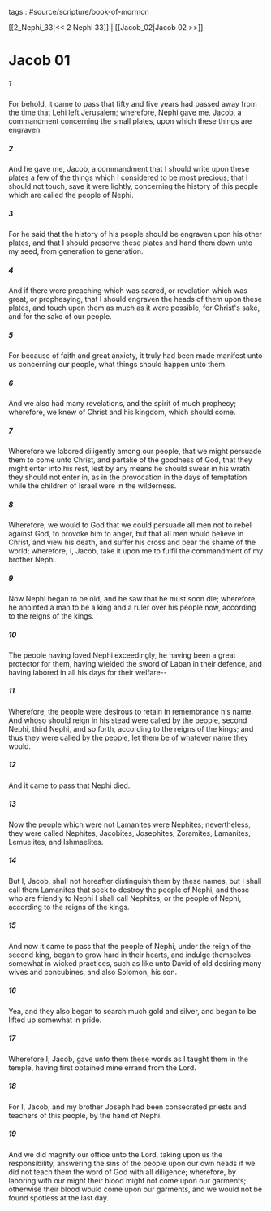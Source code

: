 tags:: #source/scripture/book-of-mormon

[[2_Nephi_33|<< 2 Nephi 33]] | [[Jacob_02|Jacob 02 >>]]

# Jacob 01

##### 1

For behold, it came to pass that fifty and five years had passed away from the time that Lehi left Jerusalem; wherefore, Nephi gave me, Jacob, a commandment concerning the small plates, upon which these things are engraven.

##### 2

And he gave me, Jacob, a commandment that I should write upon these plates a few of the things which I considered to be most precious; that I should not touch, save it were lightly, concerning the history of this people which are called the people of Nephi.

##### 3

For he said that the history of his people should be engraven upon his other plates, and that I should preserve these plates and hand them down unto my seed, from generation to generation.

##### 4

And if there were preaching which was sacred, or revelation which was great, or prophesying, that I should engraven the heads of them upon these plates, and touch upon them as much as it were possible, for Christ's sake, and for the sake of our people.

##### 5

For because of faith and great anxiety, it truly had been made manifest unto us concerning our people, what things should happen unto them.

##### 6

And we also had many revelations, and the spirit of much prophecy; wherefore, we knew of Christ and his kingdom, which should come.

##### 7

Wherefore we labored diligently among our people, that we might persuade them to come unto Christ, and partake of the goodness of God, that they might enter into his rest, lest by any means he should swear in his wrath they should not enter in, as in the provocation in the days of temptation while the children of Israel were in the wilderness.

##### 8

Wherefore, we would to God that we could persuade all men not to rebel against God, to provoke him to anger, but that all men would believe in Christ, and view his death, and suffer his cross and bear the shame of the world; wherefore, I, Jacob, take it upon me to fulfil the commandment of my brother Nephi.

##### 9

Now Nephi began to be old, and he saw that he must soon die; wherefore, he anointed a man to be a king and a ruler over his people now, according to the reigns of the kings.

##### 10

The people having loved Nephi exceedingly, he having been a great protector for them, having wielded the sword of Laban in their defence, and having labored in all his days for their welfare--

##### 11

Wherefore, the people were desirous to retain in remembrance his name. And whoso should reign in his stead were called by the people, second Nephi, third Nephi, and so forth, according to the reigns of the kings; and thus they were called by the people, let them be of whatever name they would.

##### 12

And it came to pass that Nephi died.

##### 13

Now the people which were not Lamanites were Nephites; nevertheless, they were called Nephites, Jacobites, Josephites, Zoramites, Lamanites, Lemuelites, and Ishmaelites.

##### 14

But I, Jacob, shall not hereafter distinguish them by these names, but I shall call them Lamanites that seek to destroy the people of Nephi, and those who are friendly to Nephi I shall call Nephites, or the people of Nephi, according to the reigns of the kings.

##### 15

And now it came to pass that the people of Nephi, under the reign of the second king, began to grow hard in their hearts, and indulge themselves somewhat in wicked practices, such as like unto David of old desiring many wives and concubines, and also Solomon, his son.

##### 16

Yea, and they also began to search much gold and silver, and began to be lifted up somewhat in pride.

##### 17

Wherefore I, Jacob, gave unto them these words as I taught them in the temple, having first obtained mine errand from the Lord.

##### 18

For I, Jacob, and my brother Joseph had been consecrated priests and teachers of this people, by the hand of Nephi.

##### 19

And we did magnify our office unto the Lord, taking upon us the responsibility, answering the sins of the people upon our own heads if we did not teach them the word of God with all diligence; wherefore, by laboring with our might their blood might not come upon our garments; otherwise their blood would come upon our garments, and we would not be found spotless at the last day.

